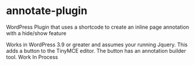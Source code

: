 annotate-plugin
===============

WordPress Plugin that uses a shortcode to create an inline page annotation with a hide/show feature

Works in WordPress 3.9 or greater and assumes your running Jquery. This adds a button to the TinyMCE editor. The button has an annotation builder tool. Work In Process
